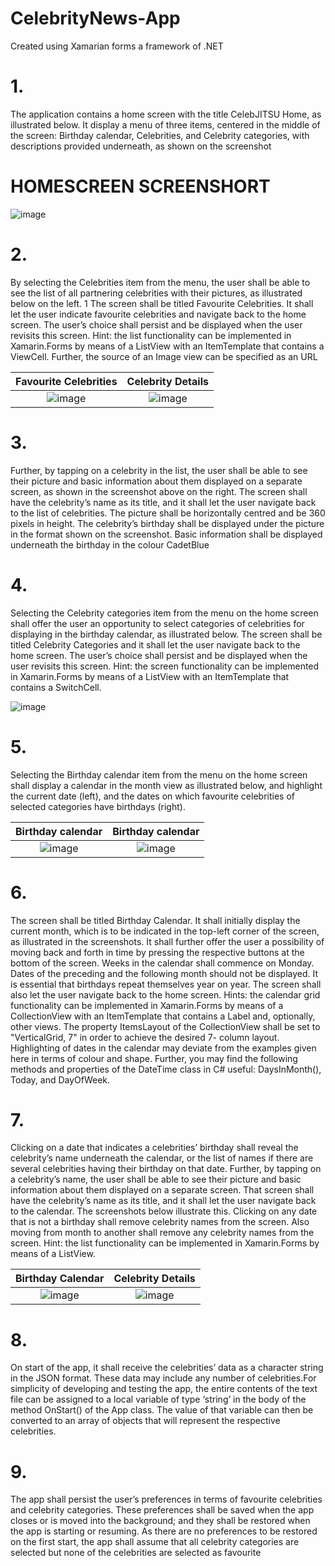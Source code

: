 # CelebrityNews-App
Created using Xamarian forms a framework of .NET

# 1.
The application contains a home screen with the title CelebJITSU Home, as 
illustrated below. It display a menu of three items, centered in the middle of the screen: 
Birthday calendar, Celebrities, and Celebrity categories, with descriptions provided 
underneath, as shown on the screenshot

# HOMESCREEN SCREENSHORT
![image](https://user-images.githubusercontent.com/65861136/120707091-91939580-c4c2-11eb-9b33-fa9864657ef2.png)

# 2.
By selecting the Celebrities item from the menu, the user shall be able to see the list of 
all partnering celebrities with their pictures, as illustrated below on the left.
1 The screen 
shall be titled Favourite Celebrities. It shall let the user indicate favourite celebrities and 
navigate back to the home screen. The user’s choice shall persist and be displayed when 
the user revisits this screen. Hint: the list functionality can be implemented in 
Xamarin.Forms by means of a ListView with an ItemTemplate that contains a ViewCell.
Further, the source of an Image view can be specified as an URL

 Favourite Celebrities | Celebrity Details
:-------------------------:|:-------------------------:
![image](https://user-images.githubusercontent.com/65861136/120792820-c34a4200-c53e-11eb-99cf-bcf86a4de2ab.png) | ![image](https://user-images.githubusercontent.com/65861136/120792941-ec6ad280-c53e-11eb-9078-e32ef7e20dd0.png)

# 3.
Further, by tapping on a celebrity in the list, the user shall be able to see their picture and 
basic information about them displayed on a separate screen, as shown in the 
screenshot above on the right. The screen shall have the celebrity’s name as its title, and 
it shall let the user navigate back to the list of celebrities. The picture shall be horizontally 
centred and be 360 pixels in height. The celebrity’s birthday shall be displayed under the 
picture in the format shown on the screenshot. Basic information shall be displayed 
underneath the birthday in the colour CadetBlue

# 4.
Selecting the Celebrity categories item from the menu on the home screen shall offer 
the user an opportunity to select categories of celebrities for displaying in the birthday 
calendar, as illustrated below. The screen shall be titled Celebrity Categories and it shall 
let the user navigate back to the home screen. The user’s choice shall persist and be 
displayed when the user revisits this screen. Hint: the screen functionality can be 
implemented in Xamarin.Forms by means of a ListView with an ItemTemplate that 
contains a SwitchCell.

![image](https://user-images.githubusercontent.com/65861136/120795448-2be6ee00-c542-11eb-83b5-22d6a2b4082b.png)

# 5.
Selecting the Birthday calendar item from the menu on the home screen shall display a
calendar in the month view as illustrated below, and highlight the current date (left), and 
the dates on which favourite celebrities of selected categories have birthdays (right).

Birthday calendar | Birthday calendar
:-------------------------:|:-------------------------:
![image](https://user-images.githubusercontent.com/65861136/120795899-c5160480-c542-11eb-893e-774fceb021d2.png) | ![image](https://user-images.githubusercontent.com/65861136/120795972-da8b2e80-c542-11eb-9d26-7e9e29788a90.png)

# 6.
The screen shall be titled Birthday Calendar. It shall initially display the current month, 
which is to be indicated in the top-left corner of the screen, as illustrated in the 
screenshots. It shall further offer the user a possibility of moving back and forth in time by 
pressing the respective buttons at the bottom of the screen. Weeks in the calendar shall 
commence on Monday. Dates of the preceding and the following month should not be 
displayed. It is essential that birthdays repeat themselves year on year. The screen shall 
also let the user navigate back to the home screen. Hints: the calendar grid functionality 
can be implemented in Xamarin.Forms by means of a CollectionView with an 
ItemTemplate that contains a Label and, optionally, other views. The property ItemsLayout
of the CollectionView shall be set to "VerticalGrid, 7" in order to achieve the desired 7-
column layout. Highlighting of dates in the calendar may deviate from the examples given 
here in terms of colour and shape. Further, you may find the following methods and 
properties of the DateTime class in C# useful: DaysInMonth(), Today, and DayOfWeek.

# 7.
Clicking on a date that indicates a celebrities’ birthday shall reveal the celebrity’s name
underneath the calendar, or the list of names if there are several celebrities having their 
birthday on that date. Further, by tapping on a celebrity’s name, the user shall be able to 
see their picture and basic information about them displayed on a separate screen. 
That screen shall have the celebrity’s name as its title, and it shall let the user navigate 
back to the calendar. The screenshots below illustrate this. Clicking on any date that is 
not a birthday shall remove celebrity names from the screen. Also moving from month to 
another shall remove any celebrity names from the screen. Hint: the list functionality can 
be implemented in Xamarin.Forms by means of a ListView.

Birthday Calendar | Celebrity Details
:-------------------------:|:-------------------------:
![image](https://user-images.githubusercontent.com/65861136/120796376-6d2bcd80-c543-11eb-8d0c-0fe111521a27.png) | ![image](https://user-images.githubusercontent.com/65861136/120796462-82a0f780-c543-11eb-8c81-f49678ef3a3a.png)

# 8.
On start of the app, it shall receive the celebrities’ data as a character string in the JSON 
format. These data may include any number of celebrities.For simplicity of developing and testing 
the app, the entire contents of the text file can be assigned to a local variable of type 
‘string’ in the body of the method OnStart() of the App class. The value of that variable 
can then be converted to an array of objects that will represent the respective celebrities.
# 9.
The app shall persist the user’s preferences in terms of favourite celebrities and celebrity 
categories. These preferences shall be saved when the app closes or is moved into the 
background; and they shall be restored when the app is starting or resuming. As there are 
no preferences to be restored on the first start, the app shall assume that all celebrity 
categories are selected but none of the celebrities are selected as favourite

